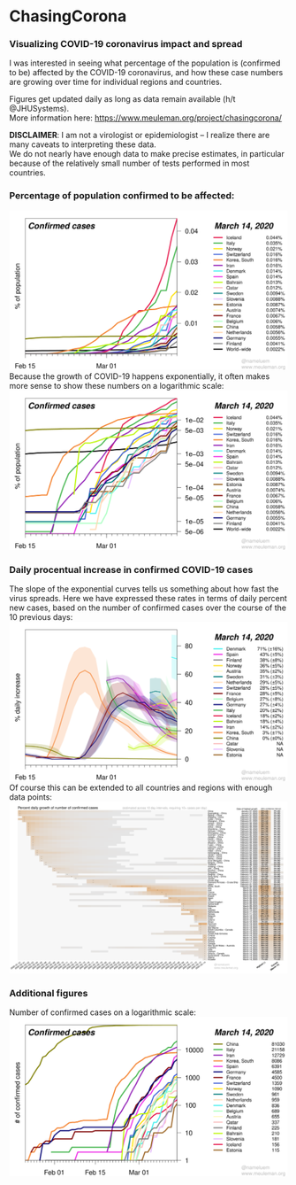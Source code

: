 # ChasingCorona

### Visualizing COVID-19 coronavirus impact and spread

I was interested in seeing what percentage of the population is (confirmed to be) affected by the COVID-19 coronavirus,
and how these case numbers are growing over time for individual regions and countries.

Figures get updated daily as long as data remain available (h/t @JHUSystems).\
More information here: https://www.meuleman.org/project/chasingcorona/

**DISCLAIMER**: I am not a virologist or epidemiologist – I realize there are many caveats to interpreting these data.\
We do not nearly have enough data to make precise estimates, in particular because of the relatively small number of tests performed in most countries.

### Percentage of population confirmed to be affected:
![perc. of population confirmed](https://raw.githubusercontent.com/meuleman/ChasingCorona/master/PNG_figures/percentage_population_confirmed_top20_min100_latest.png "% of per-country population that are confirmed cases")
Because the growth of COVID-19 happens exponentially, it often makes more sense to show these numbers on a logarithmic scale:
![perc. of population confirmed log](https://raw.githubusercontent.com/meuleman/ChasingCorona/master/PNG_figures/percentage_population_confirmed_top20_min100_log_latest.png "% of per-country population that are confirmed cases")


### Daily procentual increase in confirmed COVID-19 cases
The slope of the exponential curves tells us something about how fast the virus spreads.
Here we have expressed these rates in terms of daily percent new cases, based on the number of confirmed cases over the course of the 10 previous days:
![perc. daily confirmed new cases, top20](https://raw.githubusercontent.com/meuleman/ChasingCorona/master/PNG_figures/percentage_daily_change_10days_cases_confirmed_top20_fromFeb15_latest.png "% daily confirmed new cases")
Of course this can be extended to all countries and regions with enough data points:
![perc. daily confirmed new cases, all](https://raw.githubusercontent.com/meuleman/ChasingCorona/master/PNG_figures/percentage_daily_change_10days_cases_confirmed_ALL_fromBeginning_latest.png "% daily confirmed new cases, all")


### Additional figures

<!--
The following figures are even harder to interpret than the one shown above.
In particular, the percentage of confirmed cases resulting in death is heavily skewed upwards 
because of the lack of tests performed in the general population.\
That said, for the sake of completeness I include them here.

![perc. of population death or recovered](https://raw.githubusercontent.com/meuleman/ChasingCorona/master/PNG_figures/percentage_population_deaths_recovered_top20_min100_latest.png "% of per-country population that has died or recovered from COVID-19")

![perc. of cases death or recovered](https://raw.githubusercontent.com/meuleman/ChasingCorona/master/PNG_figures/percentage_cases_deaths_recovered_top20_min100_latest.png "% of per-country cases that has died or recovered from COVID-19")
-->

<!--
Population-normalized view for King County, Washington State (where I live) and the Netherlands (where my family lives):
![perc. of population confirmed, selection](https://raw.githubusercontent.com/meuleman/ChasingCorona/master/PNG_figures/percentage_population_confirmed_custom_latest.png "% of per-country population that are confirmed cases, selection")
-->

Number of confirmed cases on a logarithmic scale:
![number of confirmed cases per country](https://raw.githubusercontent.com/meuleman/ChasingCorona/master/PNG_figures/absolute_numbers_top20_min100_log_latest.png "number of confirmed COVID-19 cases per country")



